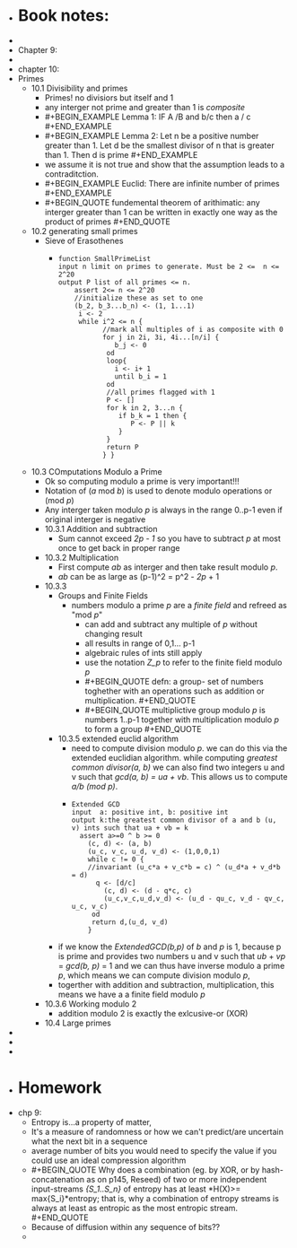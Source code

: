 - # Book notes:
-
- Chapter 9:
-
- chapter 10:
- Primes
	- 10.1 Divisibility and primes
		- Primes! no divisiors but itself and 1
		- any interger not prime and greater than 1 is *composite*
		- #+BEGIN_EXAMPLE
		  Lemma 1: IF A /B and b/c then a / c
		  #+END_EXAMPLE
		- #+BEGIN_EXAMPLE
		  Lemma 2: Let n be a positive number greater than 1. Let d be the smallest divisor of  n that is greater than 1. Then d is prime
		  #+END_EXAMPLE
		- we assume it is not true and show that the assumption leads to a contraditction.
		- #+BEGIN_EXAMPLE
		  Euclid: There are infinite number of primes
		  #+END_EXAMPLE
		- #+BEGIN_QUOTE
		  fundemental theorem of arithimatic: any interger greater than 1 can be written in exactly one way as the product of primes
		  #+END_QUOTE
	- 10.2 generating small primes
		- Sieve of Erasothenes
			- ``` 
			  function SmallPrimeList
			  input n limit on primes to generate. Must be 2 <=  n <= 2^20 
			  output P list of all primes <= n.
			      assert 2<= n <= 2^20
			      //initialize these as set to one
			      (b_2, b_3...b_n) <- (1, 1...1)    
			       i <- 2
			       while i^2 <= n {
			             //mark all multiples of i as composite with 0
			             for j in 2i, 3i, 4i...[n/i] {
			                b_j <- 0
			              od
			              loop{
			              	i <- i+ 1
			              	until b_i = 1
			              od
			              //all primes flagged with 1
			              P <- []
			              for k in 2, 3...n {
			                 if b_k = 1 then {
			                    P <- P || k                  
			                 }
			              }
			              return P
			             } }
			  ```
	- 10.3 COmputations Modulo a Prime
		- Ok so computing modulo a prime is very important!!!
		- Notation of (*a* mod *b*) is used to denote modulo operations or (mod *p*)
		- Any interger taken modulo *p* is always in the range 0..p-1 even if original interger is negative
		- 10.3.1 Addition and subtraction
			- Sum  cannot exceed *2p - 1* so you have to subtract *p* at most once to get back in proper range
		- 10.3.2 Multiplication
			- First compute *ab* as interger and then take result modulo *p*.
			- *ab* can be as large as (p-1)^2 = p^2 - *2p* + 1
		- 10.3.3
			- Groups and Finite Fields
				- numbers modulo a prime *p* are a *finite field* and refreed as "mod *p*"
					- can add and subtract any multiple of *p* without changing result
					- all results in range of 0,1... p-1
					- algebraic rules of ints still apply
					- use the notation *Z_p* to refer to the finite field modulo *p*
					- #+BEGIN_QUOTE
					  defn: a group- set of numbers toghether with an operations such as addition or multiplication.
					  #+END_QUOTE
					- #+BEGIN_QUOTE
					  multiplictive group modulo *p* is numbers 1..p-1 together with multiplication modulo *p* to form a group
					  #+END_QUOTE
			- 10.3.5 extended euclid algorithm
				- need to compute division modulo *p*. we can  do this via the extended euclidian algorithm. while computing *greatest common divisor(a, b)* we can also find two integers u and v such that *gcd(a, b) = ua + vb*. This allows us to compute *a/b (mod p)*.
				- ``` 
				  Extended GCD
				  input  a: positive int, b: positive int
				  output k:the greatest common divisor of a and b (u, v) ints such that ua + vb = k
				  	assert a>=0 ^ b >= 0
				      (c, d) <- (a, b)
				      (u_c, v_c, u_d, v_d) <- (1,0,0,1)
				      while c != 0 {
				      //invariant (u_c*a + v_c*b = c) ^ (u_d*a + v_d*b = d)
				      	q <- [d/c]
				          (c, d) <- (d - q*c, c)
				          (u_c,v_c,u_d,v_d) <- (u_d - qu_c, v_d - qv_c, u_c, v_c)
				       od
				       return d,(u_d, v_d)
				      }
				  ```
			- if we know the *ExtendedGCD(b,p)* of *b* and *p* is 1, because p is prime and provides two numbers u and v such that *ub* + *vp* = *gcd(b, p)* = 1 and we can thus have inverse modulo a prime *p*, which means we can compute division modulo *p*,
			- togerther with addition and subtraction, multiplication, this means we have a a finite field modulo *p*
		- 10.3.6 Working modulo 2
			- addition modulo 2 is exactly the exlcusive-or (XOR)
		- 10.4 Large primes
-
-
-
- # Homework
- chp 9:
	- Entropy is...a property of matter,
	- It's a measure of randomness or how we can't predict/are uncertain what the next bit in a sequence
	- average number of bits you would need to specify the value if you could use an ideal compression algorithm
	- #+BEGIN_QUOTE
	  Why does a combination (eg. by XOR, or by hash-concatenation as on p145, Reseed) of two or more independent input-streams *{S_1..S_n}* of entropy has at least *H(X)>= max{S_i}*entropy; that is, why a combination of entropy streams is always at least as entropic as the most entropic stream.
	  #+END_QUOTE
	- Because of diffusion within any sequence of bits??
	-